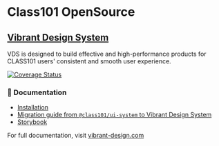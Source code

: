 # Class101 OpenSource

## [Vibrant Design System](https://www.vibrant-design.com/)

VDS is designed to build effective and high-performance products for CLASS101 users' consistent and smooth user experience.

[![Coverage Status](https://coveralls.io/repos/github/pedaling/opensource/badge.svg?branch=main&t=qxg8u7)](https://coveralls.io/github/pedaling/opensource?branch=main)

### 📖 Documentation
- [Installation](https://www.vibrant-design.com/docs/getting-started/installation)
- [Migration guide from `@class101/ui-system` to Vibrant Design System](https://www.vibrant-design.com/docs/migration/migration-from-ui-system)
- [Storybook](https://vibrant-storybook.class101.net/)

For full documentation, visit [vibrant-design.com](https://www.vibrant-design.com)